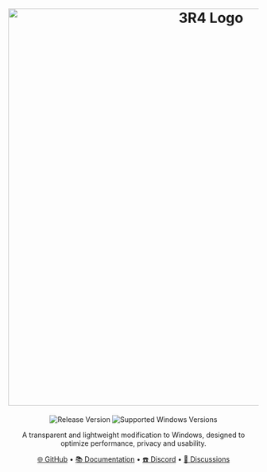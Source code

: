 <h1 align="center">
  <a href="https://github.com/GOD-TBnkz" target="_blank">
    <img src="https://drive.google.com/file/d/1ToO6Cv5YBMaaxswyi-ixcBGs3vrWo4hf/view?usp=drive_link" alt="3R4 Logo" width="800">
  </a>
</h1>

<p align="center">
  <img src="https://drive.google.com/file/d/1NL7htHSi_8VcfIVWKCHH5zIzZKPox-2G/view?usp=drive_link" alt="Release Version">
  <img src="https://drive.google.com/file/d/1vqMUoyNNcdM5KIwZ_dhyAcM1fztvS6pE/view?usp=drive_link" alt="Supported Windows Versions">
</p>

<p align="center">A transparent and lightweight modification to Windows, designed to optimize performance, privacy and usability.</p>

<p align="center">
  <a href="https://github.com/GOD-TBnkz" target="_blank">🌐 GitHub</a> •
  <a href="https://docs.atlasos.net" target="_blank">📚 Documentation</a> •
  <a href="https://discord.atlasos.net" target="_blank">☎️ Discord</a> •
  <a href="https://github.com/Atlas-OS/Atlas/discussions" target="_blank">💬 Discussions</a>
</p>
